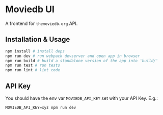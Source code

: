 # Moviedb UI

A frontend for `themoviedb.org` API.

## Installation & Usage

```sh
npm install # install deps
npm run dev # run webpack devserver and open app in browser
npm run build # build a standalone version of the app into 'build/'
npm run test # run tests
npm run lint # lint code
```

## API Key

You should have the env var `MOVIEDB_API_KEY` set with your API Key. E.g.:

`MOVIEDB_API_KEY=xyz npm run dev`
